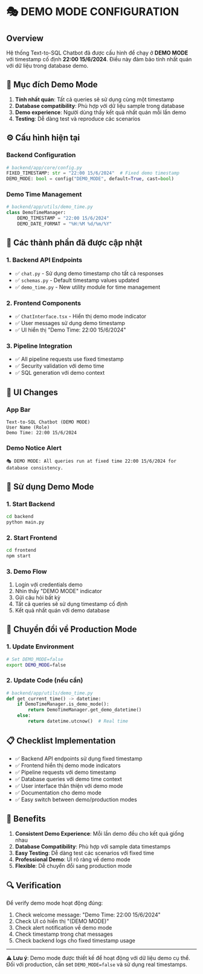 # 🎭 DEMO MODE CONFIGURATION

## Overview

Hệ thống Text-to-SQL Chatbot đã được cấu hình để chạy ở **DEMO MODE** với timestamp cố định **22:00 15/6/2024**. Điều này đảm bảo tính nhất quán với dữ liệu trong database demo.

## 🎯 Mục đích Demo Mode

1. **Tính nhất quán**: Tất cả queries sẽ sử dụng cùng một timestamp
2. **Database compatibility**: Phù hợp với dữ liệu sample trong database
3. **Demo experience**: Người dùng thấy kết quả nhất quán mỗi lần demo
4. **Testing**: Dễ dàng test và reproduce các scenarios

## ⚙️ Cấu hình hiện tại

### Backend Configuration
```python
# backend/app/core/config.py
FIXED_TIMESTAMP: str = "22:00 15/6/2024"  # Fixed demo timestamp
DEMO_MODE: bool = config("DEMO_MODE", default=True, cast=bool)
```

### Demo Time Management
```python
# backend/app/utils/demo_time.py
class DemoTimeManager:
    DEMO_TIMESTAMP = "22:00 15/6/2024"
    DEMO_DATE_FORMAT = "%H:%M %d/%m/%Y"
```

## 🔧 Các thành phần đã được cập nhật

### 1. Backend API Endpoints
- ✅ `chat.py` - Sử dụng demo timestamp cho tất cả responses
- ✅ `schemas.py` - Default timestamp values updated
- ✅ `demo_time.py` - New utility module for time management

### 2. Frontend Components
- ✅ `ChatInterface.tsx` - Hiển thị demo mode indicator
- ✅ User messages sử dụng demo timestamp
- ✅ UI hiển thị "Demo Time: 22:00 15/6/2024"

### 3. Pipeline Integration
- ✅ All pipeline requests use fixed timestamp
- ✅ Security validation với demo time
- ✅ SQL generation với demo context

## 🎨 UI Changes

### App Bar
```
Text-to-SQL Chatbot (DEMO MODE)
User Name (Role)
Demo Time: 22:00 15/6/2024
```

### Demo Notice Alert
```
🎭 DEMO MODE: All queries run at fixed time 22:00 15/6/2024 for database consistency.
```

## 🚀 Sử dụng Demo Mode

### 1. Start Backend
```bash
cd backend
python main.py
```

### 2. Start Frontend
```bash
cd frontend
npm start
```

### 3. Demo Flow
1. Login với credentials demo
2. Nhìn thấy "DEMO MODE" indicator
3. Gửi câu hỏi bất kỳ
4. Tất cả queries sẽ sử dụng timestamp cố định
5. Kết quả nhất quán với demo database

## 🔧 Chuyển đổi về Production Mode

### 1. Update Environment
```bash
# Set DEMO_MODE=false
export DEMO_MODE=false
```

### 2. Update Code (nếu cần)
```python
# backend/app/utils/demo_time.py
def get_current_time() -> datetime:
    if DemoTimeManager.is_demo_mode():
        return DemoTimeManager.get_demo_datetime()
    else:
        return datetime.utcnow()  # Real time
```

## 📋 Checklist Implementation

- ✅ Backend API endpoints sử dụng fixed timestamp
- ✅ Frontend hiển thị demo mode indicators
- ✅ Pipeline requests với demo timestamp
- ✅ Database queries với demo time context
- ✅ User interface thân thiện với demo mode
- ✅ Documentation cho demo mode
- ✅ Easy switch between demo/production modes

## 🎯 Benefits

1. **Consistent Demo Experience**: Mỗi lần demo đều cho kết quả giống nhau
2. **Database Compatibility**: Phù hợp với sample data timestamps
3. **Easy Testing**: Dễ dàng test các scenarios với fixed time
4. **Professional Demo**: UI rõ ràng về demo mode
5. **Flexible**: Dễ chuyển đổi sang production mode

## 🔍 Verification

Để verify demo mode hoạt động đúng:

1. Check welcome message: "Demo Time: 22:00 15/6/2024"
2. Check UI có hiển thị "(DEMO MODE)"
3. Check alert notification về demo mode
4. Check timestamp trong chat messages
5. Check backend logs cho fixed timestamp usage

---

**⚠️ Lưu ý**: Demo mode được thiết kế để hoạt động với dữ liệu demo cụ thể. Đối với production, cần set `DEMO_MODE=false` và sử dụng real timestamps. 